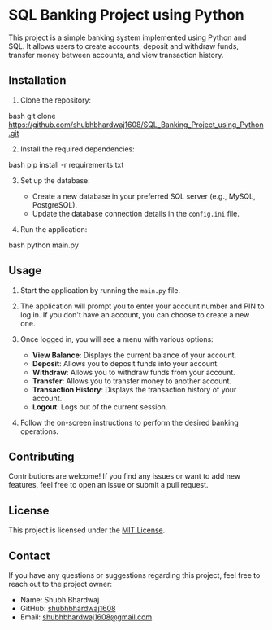 # SQL Banking Project using Python

This project is a simple banking system implemented using Python and SQL. It allows users to create accounts, deposit and withdraw funds, transfer money between accounts, and view transaction history.

## Installation

1. Clone the repository:

   
bash
   git clone https://github.com/shubhbhardwaj1608/SQL_Banking_Project_using_Python.git
   
2. Install the required dependencies:

   
bash
   pip install -r requirements.txt
   
3. Set up the database:

   - Create a new database in your preferred SQL server (e.g., MySQL, PostgreSQL).
   - Update the database connection details in the `config.ini` file.

4. Run the application:

   
bash
   python main.py
   
## Usage

1. Start the application by running the `main.py` file.

2. The application will prompt you to enter your account number and PIN to log in. If you don't have an account, you can choose to create a new one.

3. Once logged in, you will see a menu with various options:

   - **View Balance**: Displays the current balance of your account.
   - **Deposit**: Allows you to deposit funds into your account.
   - **Withdraw**: Allows you to withdraw funds from your account.
   - **Transfer**: Allows you to transfer money to another account.
   - **Transaction History**: Displays the transaction history of your account.
   - **Logout**: Logs out of the current session.

4. Follow the on-screen instructions to perform the desired banking operations.

## Contributing

Contributions are welcome! If you find any issues or want to add new features, feel free to open an issue or submit a pull request.

## License

This project is licensed under the [MIT License](LICENSE).

## Contact

If you have any questions or suggestions regarding this project, feel free to reach out to the project owner:

- Name: Shubh Bhardwaj
- GitHub: [shubhbhardwaj1608](https://github.com/shubhbhardwaj1608)
- Email: [shubhbhardwaj1608@gmail.com](mailto:shubh@example.com)

